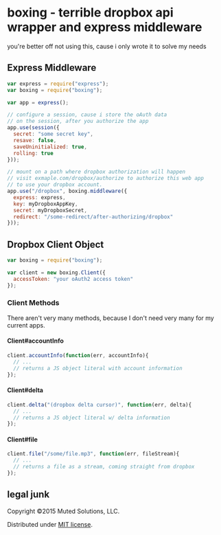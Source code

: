 # boxing - terrible dropbox api wrapper and express middleware

you're better off not using this, cause i only wrote it to solve my needs

## Express Middleware

```js
var express = require("express");
var boxing = require("boxing");

var app = express();

// configure a session, cause i store the oAuth data
// on the session, after you authorize the app
app.use(session({
  secret: "some secret key",
  resave: false,
  saveUninitialized: true,
  rolling: true
}));

// mount on a path where dropbox authorization will happen
// visit exmaple.com/dropbox/authorize to authorize this web app
// to use your dropbox account.
app.use("/dropbox", boxing.middleware({
  express: express,
  key: myDropboxAppKey,
  secret: myDropboxSecret,
  redirect: "/some-redirect/after-authorizing/dropbox"
}));
```

## Dropbox Client Object

```js
var boxing = require("boxing");

var client = new boxing.Client({
  accessToken: "your oAuth2 access token"
});
```

### Client Methods

There aren't very many methods, because I don't need
very many for my current apps.

#### Client#accountInfo

```js
client.accountInfo(function(err, accountInfo){
  // ...
  // returns a JS object literal with account information
});
```

#### Client#delta

```js
client.delta("(dropbox delta cursor)", function(err, delta){
  // ...
  // returns a JS object literal w/ delta information
});
```

#### Client#file

```js
client.file("/some/file.mp3", function(err, fileStream){
  // ...
  // returns a file as a stream, coming straight from dropbox
});
```

## legal junk

Copyright &copy;2015 Muted Solutions, LLC.

Distributed under [MIT license](http://mutedsolutions.mit-license.org).
